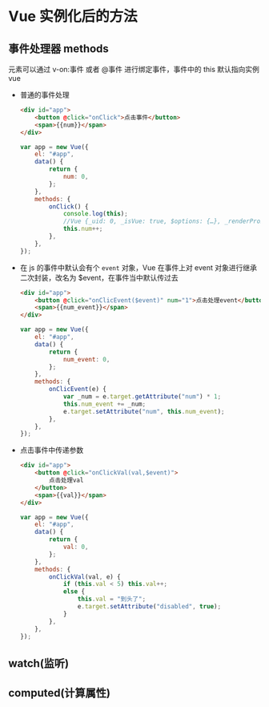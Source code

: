 # Vue 实例化后的方法

## 事件处理器 methods

元素可以通过 v-on:事件 或者 @事件 进行绑定事件，事件中的 this 默认指向实例 vue

-   普通的事件处理

    ```html
    <div id="app">
        <button @click="onClick">点击事件</button>
        <span>{{num}}</span>
    </div>
    ```

    ```js
    var app = new Vue({
        el: "#app",
        data() {
            return {
                num: 0,
            };
        },
        methods: {
            onClick() {
                console.log(this);
                //Vue {_uid: 0, _isVue: true, $options: {…}, _renderProxy: Proxy, _self: Vue, …}
                this.num++;
            },
        },
    });
    ```

-   在 js 的事件中默认会有个 `event` 对象，Vue 在事件上对 event 对象进行继承二次封装，改名为 \$event，在事件当中默认传过去

    ```html
    <div id="app">
        <button @click="onClicEvent($event)" num="1">点击处理event</button>
        <span>{{num_event}}</span>
    </div>
    ```

    ```js
    var app = new Vue({
        el: "#app",
        data() {
            return {
                num_event: 0,
            };
        },
        methods: {
            onClicEvent(e) {
                var _num = e.target.getAttribute("num") * 1;
                this.num_event += _num;
                e.target.setAttribute("num", this.num_event);
            },
        },
    });
    ```

-   点击事件中传递参数

    ```html
    <div id="app">
        <button @click="onClickVal(val,$event)">
            点击处理val
        </button>
        <span>{{val}}</span>
    </div>
    ```

    ```js
    var app = new Vue({
        el: "#app",
        data() {
            return {
                val: 0,
            };
        },
        methods: {
            onClickVal(val, e) {
                if (this.val < 5) this.val++;
                else {
                    this.val = "到头了";
                    e.target.setAttribute("disabled", true);
                }
            },
        },
    });
    ```

## watch(监听)

## computed(计算属性)
